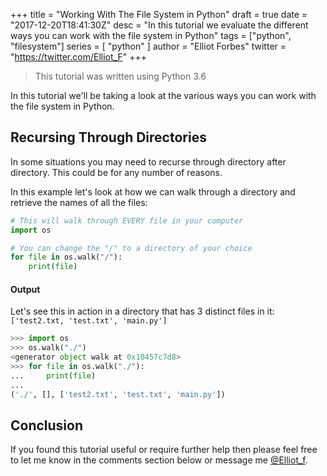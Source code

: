+++
title = "Working With The File System in Python"
draft = true
date = "2017-12-20T18:41:30Z"
desc = "In this tutorial we evaluate the different ways you can work with the file system in Python"
tags = ["python", "filesystem"]
series = [ "python" ]
author = "Elliot Forbes"
twitter = "https://twitter.com/Elliot_F"
+++

> This tutorial was written using Python 3.6

In this tutorial we'll be taking a look at the various ways you can work with the file system in Python. 

## Recursing Through Directories

In some situations you may need to recurse through directory after directory. This could be for any number of reasons. 

In this example let's look at how we can walk through a directory and retrieve the names of all the files:

~~~py
# This will walk through EVERY file in your computer
import os

# You can change the "/" to a directory of your choice
for file in os.walk("/"):
    print(file)
~~~

#### Output

Let's see this in action in a directory that has 3 distinct files in it: `['test2.txt, 'test.txt', 'main.py']`

~~~py
>>> import os
>>> os.walk("./")
<generator object walk at 0x10457c7d8>
>>> for file in os.walk("./"):
...     print(file)
...
('./', [], ['test2.txt', 'test.txt', 'main.py'])
~~~

## Conclusion

If you found this tutorial useful or require further help then please feel free to let me know in the comments section below or message me [@Elliot_f](https://twitter.com/elliot_f).